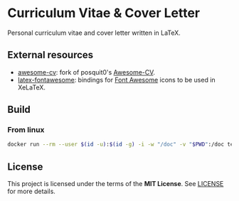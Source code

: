 # Curriculum Vitae & Cover Letter

Personal curriculum vitae and cover letter written in LaTeX.

## External resources
- [awesome-cv](https://gitlab.nakim.be/fork/awesome-cv): fork of posquit0's [Awesome-CV](https://github.com/posquit0/Awesome-CV).
- [latex-fontawesome](https://gitlab.nakim.be/nakim/latex-fontawesome): bindings for [Font Awesome](https://fontawesome.com) icons to be used in XeLaTeX.

## Build

### From linux

```bash
docker run --rm --user $(id -u):$(id -g) -i -w "/doc" -v "$PWD":/doc texlive/texlive:latest xelatex -output-directory=outputs cv.tex
```

## License

This project is licensed under the terms of the **MIT License**. See [LICENSE](LICENSE) for more details.
